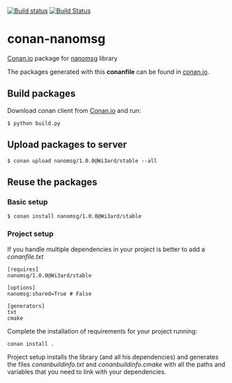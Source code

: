 [![Build status](https://ci.appveyor.com/api/projects/status/gdv7opmg0r2esn80/branch/release/1.0.0?svg=true)](https://ci.appveyor.com/project/Wi3ard/conan-nanomsg/branch/release/1.0.0)
[![Build Status](https://travis-ci.org/Wi3ard/conan-nanomsg.svg?branch=release%2F1.0.0)](https://travis-ci.org/Wi3ard/conan-nanomsg)

# conan-nanomsg
[Conan.io](https://conan.io) package for [nanomsg](https://github.com/nanomsg/nanomsg) library

The packages generated with this **conanfile** can be found in [conan.io](https://www.conan.io/source/nanomsg/1.0.0/Wi3ard/stable).

## Build packages

Download conan client from [Conan.io](https://conan.io) and run:

    $ python build.py

## Upload packages to server

    $ conan upload nanomsg/1.0.0@Wi3ard/stable --all

## Reuse the packages

### Basic setup

    $ conan install nanomsg/1.0.0@Wi3ard/stable
    
### Project setup

If you handle multiple dependencies in your project is better to add a *conanfile.txt*
    
    [requires]
    nanomsg/1.0.0@Wi3ard/stable

    [options]
    nanomsg:shared=True # False
    
    [generators]
    txt
    cmake

Complete the installation of requirements for your project running:

    conan install . 

Project setup installs the library (and all his dependencies) and generates the files *conanbuildinfo.txt* and *conanbuildinfo.cmake* with all the paths and variables that you need to link with your dependencies.

